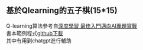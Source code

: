 ## 基於Qlearning的五子棋(15*15)

Q-learning算法參考自[深度學習 最佳入門邁向AI專題實戰](https://www.books.com.tw/products/0010898997)  
書本範例程式[github下載](https://github.com/mc6666/DL_Book?tab=readme-ov-file)  
其中有用到chatgpt進行輔助
